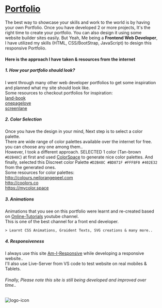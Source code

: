 # [Portfolio](https://dawood.netlify.app/)
  The best way to showcase your skills and work to the world is by having your own Portfolio.
  Once you have developed 2 or more projects, It's the right time to create your portfolio.
  You can also design it using some website builder sites easily. But Yeah, Me being a **Frontend Web Developer**, I have utilized my skills (HTML, CSS/BootStrap, JavaScript) to     design this responsive Portfolio.

#### Here is the approach I have taken & resources from the internet

##### 1. How your portfolio should look?
I went through many other web developer portfolios to get some inspiration and planned what my site should look like. <br />
Some resources to checkout portfolios for inspiration: <br />
[land-book](https://land-book.com/gallery/portfolios?from=month&order=popular) <br />
[onepagelove](https://onepagelove.com/inspiration/portfolio) <br />
[screenlane](https://screenlane.com/platform/marketing-sites/)

##### 2. Color Selection
Once you have the design in your mind, Next step is to select a color palette. <br />
There are wide range of color palettes available over the internet for free. you can choose any one among them.. <br />
However, I took a different approach. SELECTED 1 color (Tan-brown `#D2B48C`) at first and used [ColorSpace](https://mycolor.space/) to generate nice color palettes. And           finally, selected this Discreet color Palette `#D2B48C #BD871F #FFF8F0 #402E32` from the generated ones. <br />
Some resources for color palettes: <br />
http://colours.neilorangepeel.com <br />
http://coolors.co <br />
https://mycolor.space

##### 3. Animations
Animations that you see on this portfolio were learnt and re-created based on [Online-Tutorials](https://www.youtube.com/c/OnlineTutorials4Designers) youtube channel. <br />
This is one of the best channel for a front end developer. <br />
    
    > Learnt CSS Animations, Graident Texts, SVG creations & many more..

##### 4. Responsiveness
I always use this site [Am-I-Responsive](http://ami.responsivedesign.is/) while developing a responsive website.. <br />
I'll also use Live-Server from VS code to test website on real mobiles & Tablets. <br />

###### Finally, Please note this site is still being developed and improved over time..

![logo-icon](https://user-images.githubusercontent.com/33810029/132158329-7b3d089c-a692-4f04-89b7-63a7630a10e3.PNG)
